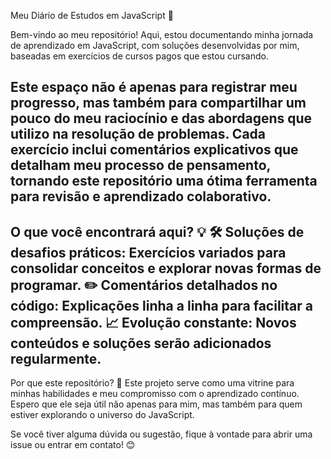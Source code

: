 Meu Diário de Estudos em JavaScript 🚀

Bem-vindo ao meu repositório! Aqui, estou documentando minha jornada de aprendizado em JavaScript, com soluções desenvolvidas por mim, baseadas em exercícios de cursos pagos que estou cursando.

Este espaço não é apenas para registrar meu progresso, mas também para compartilhar um pouco do meu raciocínio e das abordagens que utilizo na resolução de problemas. Cada exercício inclui comentários explicativos que detalham meu processo de pensamento, tornando este repositório uma ótima ferramenta para revisão e aprendizado colaborativo.
-------

O que você encontrará aqui? 💡
🛠️ Soluções de desafios práticos: Exercícios variados para consolidar conceitos e explorar novas formas de programar.
✏️ Comentários detalhados no código: Explicações linha a linha para facilitar a compreensão.
📈 Evolução constante: Novos conteúdos e soluções serão adicionados regularmente.
-------

Por que este repositório? 🤔
Este projeto serve como uma vitrine para minhas habilidades e meu compromisso com o aprendizado contínuo. Espero que ele seja útil não apenas para mim, mas também para quem estiver explorando o universo do JavaScript.

Se você tiver alguma dúvida ou sugestão, fique à vontade para abrir uma issue ou entrar em contato! 😊

